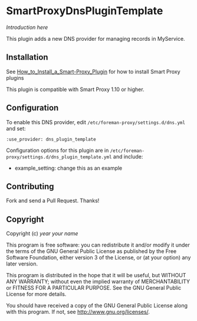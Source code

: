 # SmartProxyDnsPluginTemplate

*Introduction here*

This plugin adds a new DNS provider for managing records in MyService.

## Installation

See [How_to_Install_a_Smart-Proxy_Plugin](http://projects.theforeman.org/projects/foreman/wiki/How_to_Install_a_Smart-Proxy_Plugin)
for how to install Smart Proxy plugins

This plugin is compatible with Smart Proxy 1.10 or higher.

## Configuration

To enable this DNS provider, edit `/etc/foreman-proxy/settings.d/dns.yml` and set:

    :use_provider: dns_plugin_template

Configuration options for this plugin are in `/etc/foreman-proxy/settings.d/dns_plugin_template.yml` and include:

* example_setting: change this as an example

## Contributing

Fork and send a Pull Request. Thanks!

## Copyright

Copyright (c) *year* *your name*

This program is free software: you can redistribute it and/or modify
it under the terms of the GNU General Public License as published by
the Free Software Foundation, either version 3 of the License, or
(at your option) any later version.

This program is distributed in the hope that it will be useful,
but WITHOUT ANY WARRANTY; without even the implied warranty of
MERCHANTABILITY or FITNESS FOR A PARTICULAR PURPOSE.  See the
GNU General Public License for more details.

You should have received a copy of the GNU General Public License
along with this program.  If not, see <http://www.gnu.org/licenses/>.

